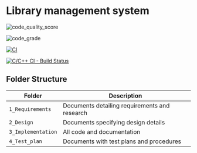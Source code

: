 # Library management system
![code_quality_score](https://www.code-inspector.com/project/28125/score/svg)

![code_grade](https://www.code-inspector.com/project/28125/status/svg)

[![CI](https://github.com/PATILSatyajit/Step-in-MiniProject-C/actions/workflows/main.yml/badge.svg)](https://github.com/PATILSatyajit/Step-in-MiniProject-C/actions/workflows/main.yml)

[![C/C++ CI - Build Status](https://github.com/PATILSatyajit/Step-in-MiniProject-C/actions/workflows/c-cpp.yml/badge.svg)](https://github.com/PATILSatyajit/Step-in-MiniProject-C/actions/workflows/c-cpp.yml)
## Folder Structure
Folder             | Description
-------------------| -----------------------------------------
`1_Requirements`   | Documents detailing requirements and research
`2_Design`         | Documents specifying design details
`3_Implementation` | All code and documentation
`4_Test_plan`      | Documents with test plans and procedures
